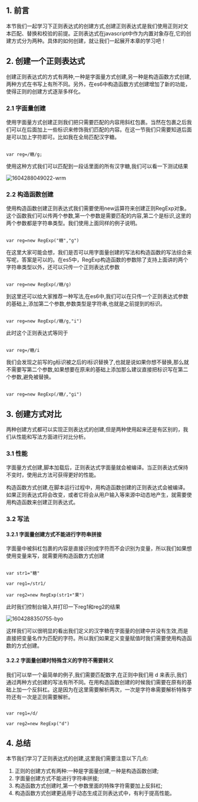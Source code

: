## 1. 前言

本节我们一起学习下正则表达式的创建方式,创建正则表达式是我们使用正则对文本匹配、替换和校验的前提。正则表达式在javascript中作为内置对象存在,它的创建方式分为两种。具体的如何创建，就让我们一起展开本章的学习吧！

## 2. 创建一个正则表达式

创建正则表达式的方式有两种,一种是字面量方式创建,另一种是构造函数方式创建,两种方式在书写上有所不同。另外，在es6中构造函数方式创建增加了新的功能，使得正则的创建方式逐渐多样化。

### 2.1 字面量创建

使用字面量方式创建正则我们把只需要匹配的内容用斜杠包裹。当然在包裹之后我们可以在后面加上一些标识来修饰我们匹配的内容。在这一节我们只需要知道后面是可以加上字符即可。比如我在全局匹配汉字糖。

```

var reg=/糖/g;

```

使用这种方式我们可以匹配到一段话里面的所有汉字糖,我们可以看一下测试结果

![1604288049022-wrm](C:\Users\Administrator\Desktop\1604288049022-wrm.png)

### 2.2 构造函数创建

使用构造函数创建正则表达式我们需要使用new运算符来创建正则RegExp对象。这个函数我们可以传两个参数,第一个参数是需要匹配的内容,第二个是标识,这里的两个参数都是字符串类型。我们使用上面同样的例子说明。

```

var reg=new RegExp("糖","g")

```

在这里大家可能会想，我们是否可以用字面量创建的写法和构造函数的写法综合来写呢，答案是可以的。在es5中，RegExp构造函数的参数除了支持上面讲的两个字符串类型以外，还可以只传一个正则表达式参数

```

var reg=new RegExp(/糖/g)

```

到这里还可以给大家推荐一种写法,在es6中,我们可以在只传一个正则表达式参数的基础上,添加第二个参数,参数类型是字符串,也就是之前提到的标识。

```

var reg=new RegExp(/糖/g,"i")

```

此时这个正则表达式等同于

```

var reg=/糖/i

```

我们会发现之前写的g标识被之后的i标识替换了,也就是说如果你想不替换,那么就不需要写第二个参数,如果想要在原来的基础上添加那么建议直接把标识写在第二个参数,避免被替换。

```

var reg=new RegExp(/糖/,"gi")

```

## 3. 创建方式对比

两种创建方式都可以实现正则表达式的创建,但是两种使用起来还是有区别的，我们从性能和写法方面进行对比分析。

### 3.1 性能

字面量方式创建,脚本加载后，正则表达式字面量就会被编译。当正则表达式保持不变时，使用此方法可获得更好的性能。

构造函数方式创建,在脚本运行过程中，用构造函数创建的正则表达式会被编译。如果正则表达式将会改变，或者它将会从用户输入等来源中动态地产生，就需要使用构造函数来创建正则表达式。

### 3.2 写法

#### 3.2.1 字面量创建方式不能进行字符串拼接

字面量中被斜杠包裹的内容是直接识别成字符而不会识别为变量，所以我们如果想使用变量来写，就需要用构造函数方式创建

```

var str1="糖"

var reg1=/str1/  

var reg2=new RegExp(str1+"果")

```

此时我们控制台输入并打印一下reg1和reg2的结果

![1604288350755-byo](C:\Users\Administrator\Desktop\1604288350755-byo.png)

这样我们可以很明显的看出我们定义的汉字糖在字面量的创建中并没有生效,而是直接把变量名作为匹配的字符。所以我们如果定义变量赋值时我们需要使用构造函数的方式创建。

#### 3.2.2 字面量创建时特殊含义的字符不需要转义

我们可以举一个最简单的例子,我们需要匹配数字,在正则中我们用 d 来表示,我们通过两种方式创建的写法有所不同。在用构造函数创建的时候我们需要在原有的基础上加一个反斜杠。这是因为在这里需要解析两次，一次是字符串需要解析特殊字符还有一次是正则需要解析。

```

var reg1=/d/

var reg2=new RegExp("d")

```

## 4. 总结

本节我们学习了正则表达式的创建,这里我们需要注意以下几点:

1. 正则的创建方式有两种:一种是字面量创建,一种是构造函数创建;
2. 字面量创建方式不能进行字符串拼接;
3. 构造函数方式创建时,第一个参数里面的特殊字符需要加上反斜杠;
4. 构造函数方式创建更适用于动态生成正则表达式中，有利于提高性能。

